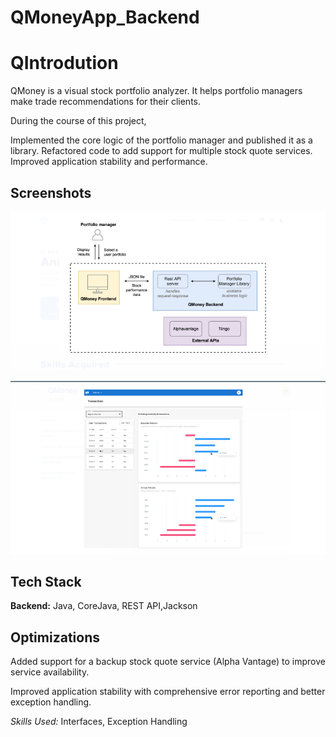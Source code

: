 # QMoneyApp_Backend
# QIntrodution
QMoney is a visual stock portfolio analyzer. It helps portfolio managers make trade recommendations for their clients.

During the course of this project,

Implemented the core logic of the portfolio manager and published it as a library.
Refactored code to add support for multiple stock quote services.
Improved application stability and performance.




## Screenshots

![App Screenshot](https://github.com/Aniketsha52/QMoneyApp_Backend/blob/master/screenshot/Screenshot%20(201).png?raw=true)

![App Screenshot](https://github.com/Aniketsha52/QMoneyApp_Backend/blob/master/screenshot/Screenshot%20(202).png?raw=true)

## Tech Stack

**Backend:** Java, CoreJava, REST API,Jackson




## Optimizations

Added support for a backup stock quote service (Alpha Vantage) to improve service availability.

Improved application stability with comprehensive error reporting and better exception handling.

*Skills Used:* Interfaces, Exception Handling
